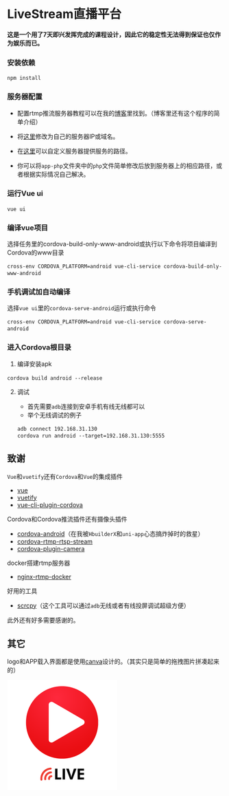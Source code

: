 # LiveStream直播平台

**这是一个用了7天即兴发挥完成的课程设计，因此它的稳定性无法得到保证也仅作为娱乐而已。**

### 安装依赖

```
npm install
```

### 服务器配置

- 配置rtmp推流服务器教程可以在我的[博客](https://windfallw.com)里找到。（博客里还有这个程序的简单介绍）

- 将[这里](https://github.com/windfallw/Live-Stream-APP/blob/master/src/views/home.vue#L164)修改为自己的服务器IP或域名。

- 在[这里](https://github.com/windfallw/Live-Stream-APP/blob/master/src/views/home.vue#L324-L351)可以自定义服务器提供服务的路径。

- 你可以将`app-php`文件夹中的`php`文件简单修改后放到服务器上的相应路径，或者根据实际情况自己解决。

### 运行Vue ui

```
vue ui
```

### 编译vue项目

选择任务里的cordova-build-only-www-android或执行以下命令将项目编译到Cordova的www目录

```
cross-env CORDOVA_PLATFORM=android vue-cli-service cordova-build-only-www-android
```

### 手机调试加自动编译

选择`vue ui`里的`cordova-serve-android`运行或执行命令

```
cross-env CORDOVA_PLATFORM=android vue-cli-service cordova-serve-android
```

### 进入Cordova根目录

1. 编译安装apk

`cordova build android --release`

2. 调试

    - 首先需要`adb`连接到安卓手机有线无线都可以
    - 举个无线调试的例子
    ```
    adb connect 192.168.31.130
    cordova run android --target=192.168.31.130:5555
    ```

## 致谢

`Vue`和`vuetify`还有`Cordova`和`Vue`的集成插件

- [vue](https://github.com/vuejs/vue)
- [vuetify](https://github.com/vuetifyjs/vuetify)
- [vue-cli-plugin-cordova](https://github.com/m0dch3n/vue-cli-plugin-cordova)

Cordova和Cordova推流插件还有摄像头插件

- [cordova-android](https://github.com/apache/cordova-android)（在我被`HbuilderX`和`uni-app`心态搞炸掉时的救星）
- [cordova-rtmp-rtsp-stream](https://github.com/disono/cordova-rtmp-rtsp-stream)
- [cordova-plugin-camera](https://github.com/apache/cordova-plugin-camera)

docker搭建rtmp服务器

- [nginx-rtmp-docker](https://github.com/tiangolo/nginx-rtmp-docker)

好用的工具

- [scrcpy](https://github.com/Genymobile/scrcpy)（这个工具可以通过`adb`无线或者有线投屏调试超级方便）

此外还有好多需要感谢的。

## 其它

logo和APP载入界面都是使用[canva](https://www.canva.com/)设计的。（其实只是简单的拖拽图片拼凑起来的）

<img width="256" src="./src-cordova/resources/icon.png" alt="logo" align="left">
